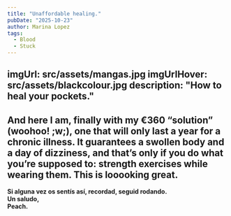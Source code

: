 ```yaml
---
title: "Unaffordable healing."  
pubDate: "2025-10-23"
author: Marina Lopez
tags:
  - Blood
  - Stuck
---
```

imgUrl: src/assets/mangas.jpg
imgUrlHover: src/assets/blackcolour.jpg
description: "How to heal your pockets." 
---
And here I am, finally with my €360 “solution” (woohoo! ;w;), one that will only last a year for a chronic illness. It guarantees a swollen body and a day of dizziness, and that’s only if you do what you’re supposed to: strength exercises while wearing them.
This is looooking great.
---

**Si alguna vez os sentís así, recordad, seguid rodando.  
Un saludo,  
Peach.**


